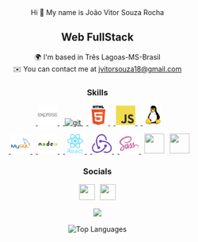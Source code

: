 <div align="center">
Hi 👋 My name is João Vitor Souza Rocha

Web FullStack
--------------------------------------------------------

🌍  I'm based in Três Lagoas-MS-Brasil <br>
✉️  You can contact me at [jvitorsouza18@gmail.com](mailto:jvitorsouza18@gmail.com)

### Skills

<p align="center">
<p align="center"> 
&ensp;<a href="https://expressjs.com" target="_blank" rel="noreferrer"> <img src="https://raw.githubusercontent.com/devicons/devicon/master/icons/express/express-original-wordmark.svg" alt="express" width="40" height="40"/> </a> 
&ensp;<a href="https://git-scm.com/" target="_blank" rel="noreferrer"> <img src="https://www.vectorlogo.zone/logos/git-scm/git-scm-icon.svg" alt="git" width="40" height="40"/> </a> 
&ensp;<a href="https://www.w3.org/html/" target="_blank" rel="noreferrer"> <img src="https://raw.githubusercontent.com/devicons/devicon/master/icons/html5/html5-original-wordmark.svg" alt="html5" width="40" height="40"/> </a>
&ensp;<a href="https://developer.mozilla.org/en-US/docs/Web/JavaScript" target="_blank" rel="noreferrer"> <img src="https://raw.githubusercontent.com/devicons/devicon/master/icons/javascript/javascript-original.svg" alt="javascript" width="40" height="40"/> </a>
&ensp;<a href="https://www.linux.org/" target="_blank" rel="noreferrer"> <img src="https://raw.githubusercontent.com/devicons/devicon/master/icons/linux/linux-original.svg" alt="linux" width="40" height="40"/> </a> <br>

&ensp;<a href="https://www.mysql.com/" target="_blank" rel="noreferrer"> <img src="https://raw.githubusercontent.com/devicons/devicon/master/icons/mysql/mysql-original-wordmark.svg" alt="mysql" width="40" height="40"/> </a>
&ensp;<a href="https://nodejs.org" target="_blank" rel="noreferrer"> <img src="https://raw.githubusercontent.com/devicons/devicon/master/icons/nodejs/nodejs-original-wordmark.svg" alt="nodejs" width="40" height="40"/> </a>
&ensp;<a href="https://reactjs.org/" target="_blank" rel="noreferrer"> <img src="https://raw.githubusercontent.com/devicons/devicon/master/icons/react/react-original-wordmark.svg" alt="react" width="40" height="40"/> </a>
&ensp;<a href="https://redux.js.org" target="_blank" rel="noreferrer"> <img src="https://raw.githubusercontent.com/devicons/devicon/master/icons/redux/redux-original.svg" alt="redux" width="40" height="40"/> </a>
&ensp;<a href="https://sass-lang.com" target="_blank" rel="noreferrer"> <img src="https://raw.githubusercontent.com/devicons/devicon/master/icons/sass/sass-original.svg" alt="sass" width="40" height="40"/> </a>
&ensp;<img src="https://cdn.jsdelivr.net/gh/devicons/devicon/icons/sequelize/sequelize-original.svg" width="40" height="40"/>
&ensp;<img src="https://cdn.jsdelivr.net/gh/devicons/devicon/icons/typescript/typescript-plain.svg" width="40" height="40"/> <br>

          
          
          


### Socials

<a href="https://www.linkedin.com/in/jvitorsouza18/" target="_blank" rel="noreferrer"><img src="https://raw.githubusercontent.com/danielcranney/readme-generator/main/public/icons/socials/linkedin.svg" width="32" height="32" /></a>
&ensp;<a href="https://www.twitter.com/jojo_souz" target="_blank" rel="noreferrer"><img src="https://raw.githubusercontent.com/danielcranney/readme-generator/main/public/icons/socials/twitter.svg" width="32" height="32" /></a></p>


<img  src="https://github-readme-stats.vercel.app/api?username=jvitorsouza18&show_icons=true&hide=&count_private=true&show_icons=true&theme=noctis_minimus" /> <br>

<img  src="https://github-readme-stats.vercel.app/api/top-langs/?username=jvitorsouza18&langs_count=10&locale=en&custom_title=Top%20%Languages&theme=noctis_minimus" alt="Top Languages" />

</div>


